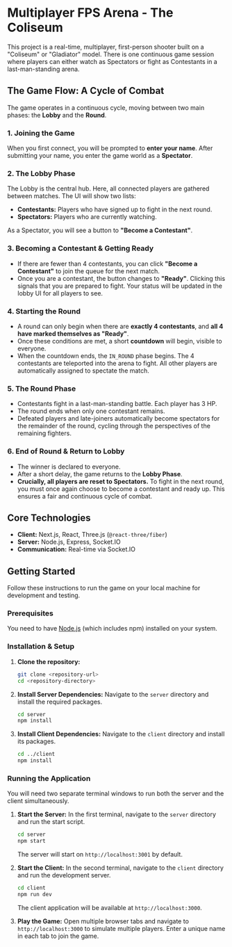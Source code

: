 # Multiplayer FPS Arena - The Coliseum

This project is a real-time, multiplayer, first-person shooter built on a "Coliseum" or "Gladiator" model. There is one continuous game session where players can either watch as Spectators or fight as Contestants in a last-man-standing arena.

## The Game Flow: A Cycle of Combat

The game operates in a continuous cycle, moving between two main phases: the **Lobby** and the **Round**.

### 1. Joining the Game
When you first connect, you will be prompted to **enter your name**. After submitting your name, you enter the game world as a **Spectator**.

### 2. The Lobby Phase
The Lobby is the central hub. Here, all connected players are gathered between matches. The UI will show two lists:
-   **Contestants:** Players who have signed up to fight in the next round.
-   **Spectators:** Players who are currently watching.

As a Spectator, you will see a button to **"Become a Contestant"**.

### 3. Becoming a Contestant & Getting Ready
-   If there are fewer than 4 contestants, you can click **"Become a Contestant"** to join the queue for the next match.
-   Once you are a contestant, the button changes to **"Ready"**. Clicking this signals that you are prepared to fight. Your status will be updated in the lobby UI for all players to see.

### 4. Starting the Round
-   A round can only begin when there are **exactly 4 contestants**, and **all 4 have marked themselves as "Ready"**.
-   Once these conditions are met, a short **countdown** will begin, visible to everyone.
-   When the countdown ends, the `IN_ROUND` phase begins. The 4 contestants are teleported into the arena to fight. All other players are automatically assigned to spectate the match.

### 5. The Round Phase
-   Contestants fight in a last-man-standing battle. Each player has 3 HP.
-   The round ends when only one contestant remains.
-   Defeated players and late-joiners automatically become spectators for the remainder of the round, cycling through the perspectives of the remaining fighters.

### 6. End of Round & Return to Lobby
-   The winner is declared to everyone.
-   After a short delay, the game returns to the **Lobby Phase**.
-   **Crucially, all players are reset to Spectators.** To fight in the next round, you must once again choose to become a contestant and ready up. This ensures a fair and continuous cycle of combat.

## Core Technologies

-   **Client:** Next.js, React, Three.js (`@react-three/fiber`)
-   **Server:** Node.js, Express, Socket.IO
-   **Communication:** Real-time via Socket.IO

## Getting Started

Follow these instructions to run the game on your local machine for development and testing.

### Prerequisites

You need to have [Node.js](https://nodejs.org/) (which includes npm) installed on your system.

### Installation & Setup

1.  **Clone the repository:**
    ```bash
    git clone <repository-url>
    cd <repository-directory>
    ```

2.  **Install Server Dependencies:**
    Navigate to the `server` directory and install the required packages.
    ```bash
    cd server
    npm install
    ```

3.  **Install Client Dependencies:**
    Navigate to the `client` directory and install its packages.
    ```bash
    cd ../client
    npm install
    ```

### Running the Application

You will need two separate terminal windows to run both the server and the client simultaneously.

1.  **Start the Server:**
    In the first terminal, navigate to the `server` directory and run the start script.
    ```bash
    cd server
    npm start
    ```
    The server will start on `http://localhost:3001` by default.

2.  **Start the Client:**
    In the second terminal, navigate to the `client` directory and run the development server.
    ```bash
    cd client
    npm run dev
    ```
    The client application will be available at `http://localhost:3000`.

3.  **Play the Game:**
    Open multiple browser tabs and navigate to `http://localhost:3000` to simulate multiple players. Enter a unique name in each tab to join the game.